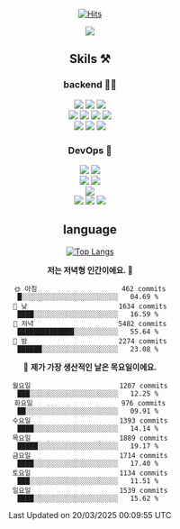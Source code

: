 <div align="center">

[![Hits](https://hits.seeyoufarm.com/api/count/incr/badge.svg?url=https%3A%2F%2Fgithub.com%2Fzxcv9203%2Fhit-counter&count_bg=%23FF7272&title_bg=%23324C2E&icon=codeigniter.svg&icon_color=%23DD5B5B&title=%EB%B0%A9%EB%AC%B8%EC%9E%90&edge_flat=false)](https://hits.seeyoufarm.com)

<a href="https://hhpluscertificateofcompletion.oopy.io/">
  <img src="https://static.spartacodingclub.kr/hanghae99/plus/completion/badge_black.svg" />
</a>

## Skils ⚒️

### backend 🧑‍💻
  
<img src="https://img.shields.io/badge/Java-FF6600?style=flat-square&logo=buymeacoffee&logoColor=white"/>
<img src="https://img.shields.io/badge/Go-0099FF?style=flat-square&logo=go&logoColor=white"/>
<img src="https://img.shields.io/badge/Kotlin-7F52FF?style=flat-square&logo=kotlin&logoColor=white"/>
  
  
<br />
  
<img src="https://img.shields.io/badge/Spring-339933?style=flat-square&logo=Spring&logoColor=white"/>
<img src="https://img.shields.io/badge/Spring Boot-339933?style=flat-square&logo=Spring Boot&logoColor=white"/>
<img src="https://img.shields.io/badge/Spring Security-339933?style=flat-square&logo=Spring Security&logoColor=white"/>
  
<img src="https://img.shields.io/badge/Spring Data JPA-339933?style=flat-square&logo=Hibernate&logoColor=white"/>

<br />
  
  <img src="https://img.shields.io/badge/mysql-0099FF?style=flat-square&logo=mysql&logoColor=white"/>
  <img src="https://img.shields.io/badge/mariadb-0099FF?style=flat-square&logo=mariadb&logoColor=white"/>
  <img src="https://img.shields.io/badge/mongoDB-47A248?style=flat-square&logo=mongodb&logoColor=white"/>
  
  
### DevOps 🚀
  
  <img src="https://img.shields.io/badge/docker-2496ED?style=flat-square&logo=docker&logoColor=white"/>
  <img src="https://img.shields.io/badge/kubernetes-326CE5?style=flat-square&logo=kubernetes&logoColor=white"/>
  
  <br />
  
  <img src="https://img.shields.io/badge/Github Actions-2088FF?style=flat-square&logo=githubactions&logoColor=white"/>
  <img src="https://img.shields.io/badge/Jenkins-D24939?style=flat-square&logo=jenkins&logoColor=white"/>
  
  
  <br />
  <img src="https://img.shields.io/badge/terraform-7B42BC?style=flat-square&logo=terraform&logoColor=white"/>
  
  <br />
  <img src="https://img.shields.io/badge/Amazon AWS-232F3E?style=flat-square&logo=Amazon AWS&logoColor=white"/>

  <img src="https://img.shields.io/badge/GCP-4285F4?style=flat-square&logo=googlecloud&logoColor=white"/>
  <img src="https://img.shields.io/badge/NCP-03C75A?style=flat-square&logo=naver&logoColor=white"/>
  
  
## language

[![Top Langs](https://github-readme-stats.vercel.app/api/top-langs/?username=zxcv9203&hide=html&exclude_repo=zxcv9203.github.io,golB&theme=grate-gatsby)](https://github.com/zxcv9203/github-readme-stats)
  
<!--START_SECTION:waka-->
**저는 저녁형 인간이에요. 🦉** 

```text
🌞 아침                     462 commits         █░░░░░░░░░░░░░░░░░░░░░░░░   04.69 % 
🌆 낮　                     1634 commits        ████░░░░░░░░░░░░░░░░░░░░░   16.59 % 
🌃 저녁                     5482 commits        ██████████████░░░░░░░░░░░   55.64 % 
🌙 밤　                     2274 commits        ██████░░░░░░░░░░░░░░░░░░░   23.08 % 
```
📅 **제가 가장 생산적인 날은 목요일이에요.** 

```text
월요일                      1207 commits        ███░░░░░░░░░░░░░░░░░░░░░░   12.25 % 
화요일                      976 commits         ██░░░░░░░░░░░░░░░░░░░░░░░   09.91 % 
수요일                      1393 commits        ████░░░░░░░░░░░░░░░░░░░░░   14.14 % 
목요일                      1889 commits        █████░░░░░░░░░░░░░░░░░░░░   19.17 % 
금요일                      1714 commits        ████░░░░░░░░░░░░░░░░░░░░░   17.40 % 
토요일                      1134 commits        ███░░░░░░░░░░░░░░░░░░░░░░   11.51 % 
일요일                      1539 commits        ████░░░░░░░░░░░░░░░░░░░░░   15.62 % 
```



 Last Updated on 20/03/2025 00:09:55 UTC
<!--END_SECTION:waka-->
  
</div>

